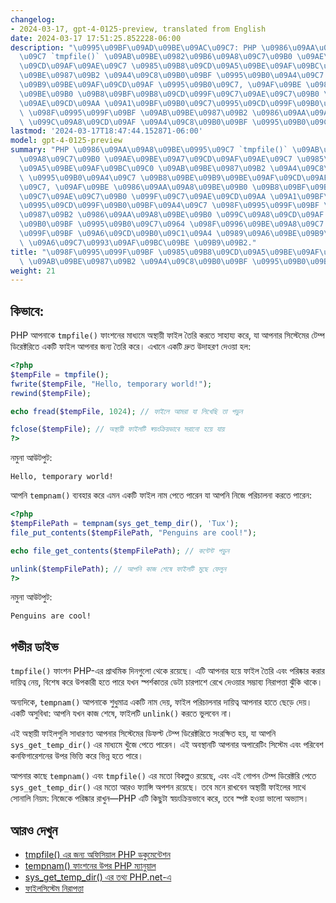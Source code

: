 ```yaml
---
changelog:
- 2024-03-17, gpt-4-0125-preview, translated from English
date: 2024-03-17 17:51:25.852228-06:00
description: "\u0995\u09BF\u09AD\u09BE\u09AC\u09C7: PHP \u0986\u09AA\u09A8\u09BE\u0995\
  \u09C7 `tmpfile()` \u09AB\u09BE\u0982\u09B6\u09A8\u09C7\u09B0 \u09AE\u09BE\u09A7\
  \u09CD\u09AF\u09AE\u09C7 \u0985\u09B8\u09CD\u09A5\u09BE\u09AF\u09BC\u09C0 \u09AB\
  \u09BE\u0987\u09B2 \u09A4\u09C8\u09B0\u09BF \u0995\u09B0\u09A4\u09C7 \u09B8\u09BE\
  \u09B9\u09BE\u09AF\u09CD\u09AF \u0995\u09B0\u09C7, \u09AF\u09BE \u0986\u09AA\u09A8\
  \u09BE\u09B0 \u09B8\u09BF\u09B8\u09CD\u099F\u09C7\u09AE\u09C7\u09B0 \u099F\u09C7\
  \u09AE\u09CD\u09AA \u09A1\u09BF\u09B0\u09C7\u0995\u09CD\u099F\u09B0\u09BF\u09A4\u09C7\
  \ \u098F\u0995\u099F\u09BF \u09AB\u09BE\u0987\u09B2 \u0986\u09AA\u09A8\u09BE\u09B0\
  \ \u099C\u09A8\u09CD\u09AF \u09A4\u09C8\u09B0\u09BF \u0995\u09B0\u09C7\u0964\u2026"
lastmod: '2024-03-17T18:47:44.152871-06:00'
model: gpt-4-0125-preview
summary: "PHP \u0986\u09AA\u09A8\u09BE\u0995\u09C7 `tmpfile()` \u09AB\u09BE\u0982\u09B6\
  \u09A8\u09C7\u09B0 \u09AE\u09BE\u09A7\u09CD\u09AF\u09AE\u09C7 \u0985\u09B8\u09CD\
  \u09A5\u09BE\u09AF\u09BC\u09C0 \u09AB\u09BE\u0987\u09B2 \u09A4\u09C8\u09B0\u09BF\
  \ \u0995\u09B0\u09A4\u09C7 \u09B8\u09BE\u09B9\u09BE\u09AF\u09CD\u09AF \u0995\u09B0\
  \u09C7, \u09AF\u09BE \u0986\u09AA\u09A8\u09BE\u09B0 \u09B8\u09BF\u09B8\u09CD\u099F\
  \u09C7\u09AE\u09C7\u09B0 \u099F\u09C7\u09AE\u09CD\u09AA \u09A1\u09BF\u09B0\u09C7\
  \u0995\u09CD\u099F\u09B0\u09BF\u09A4\u09C7 \u098F\u0995\u099F\u09BF \u09AB\u09BE\
  \u0987\u09B2 \u0986\u09AA\u09A8\u09BE\u09B0 \u099C\u09A8\u09CD\u09AF \u09A4\u09C8\
  \u09B0\u09BF \u0995\u09B0\u09C7\u0964 \u098F\u0996\u09BE\u09A8\u09C7 \u098F\u0995\
  \u099F\u09BF \u09A6\u09CD\u09B0\u09C1\u09A4 \u0989\u09A6\u09BE\u09B9\u09B0\u09A3\
  \ \u09A6\u09C7\u0993\u09AF\u09BC\u09BE \u09B9\u09B2."
title: "\u098F\u0995\u099F\u09BF \u0985\u09B8\u09CD\u09A5\u09BE\u09AF\u09BC\u09C0\
  \ \u09AB\u09BE\u0987\u09B2 \u09A4\u09C8\u09B0\u09BF \u0995\u09B0\u09BE"
weight: 21
---
```


## কিভাবে:
PHP আপনাকে `tmpfile()` ফাংশনের মাধ্যমে অস্থায়ী ফাইল তৈরি করতে সাহায্য করে, যা আপনার সিস্টেমের টেম্প ডিরেক্টরিতে একটি ফাইল আপনার জন্য তৈরি করে। এখানে একটি দ্রুত উদাহরণ দেওয়া হল:

```PHP
<?php
$tempFile = tmpfile();
fwrite($tempFile, "Hello, temporary world!");
rewind($tempFile);

echo fread($tempFile, 1024); // ফাইলে আমরা যা লিখেছি তা পড়ুন 

fclose($tempFile); // অস্থায়ী ফাইলটি স্বয়ংক্রিয়ভাবে সরানো হয়ে যায়
?>
```

নমুনা আউটপুট:
```
Hello, temporary world!
```

আপনি `tempnam()` ব্যবহার করে এমন একটি ফাইল নাম পেতে পারেন যা আপনি নিজে পরিচালনা করতে পারেন:

```PHP
<?php
$tempFilePath = tempnam(sys_get_temp_dir(), 'Tux');
file_put_contents($tempFilePath, "Penguins are cool!");

echo file_get_contents($tempFilePath); // কন্টেন্ট পড়ুন 

unlink($tempFilePath); // আপনি কাজ শেষে ফাইলটি মুছে ফেলুন
?>
```

নমুনা আউটপুট:
```
Penguins are cool!
```

## গভীর ডাইভ
`tmpfile()` ফাংশন PHP-এর প্রাথমিক দিনগুলো থেকে রয়েছে। এটি আপনার হয়ে ফাইল তৈরি এবং পরিষ্কার করার দায়িত্ব নেয়, বিশেষ করে উপকারী হতে পারে যখন স্পর্শকাতর ডেটা চারপাশে রেখে দেওয়ার সম্ভাব্য নিরাপত্তা ঝুঁকি থাকে।

অন্যদিকে, `tempnam()` আপনাকে শুধুমাত্র একটি নাম দেয়, ফাইল পরিচালনার দায়িত্ব আপনার হাতে ছেড়ে দেয়। একটি অসুবিধা: আপনি যখন কাজ শেষে, ফাইলটি `unlink()` করতে ভুলবেন না।

এই অস্থায়ী ফাইলগুলি সাধারণত আপনার সিস্টেমের ডিফল্ট টেম্প ডিরেক্টরিতে সংরক্ষিত হয়, যা আপনি `sys_get_temp_dir()` এর মাধ্যমে খুঁজে পেতে পারেন। এই অবস্থানটি আপনার অপারেটিং সিস্টেম এবং পরিবেশ কনফিগারেশনের উপর ভিত্তি করে ভিন্ন হতে পারে।

আপনার কাছে `tempnam()` এবং `tmpfile()` এর মতো বিকল্পও রয়েছে, এবং এই গোপন টেম্প ডিরেক্টরি পেতে `sys_get_temp_dir()` এর মতো আরও ফ্যান্সি অপশন রয়েছে। তবে মনে রাখবেন অস্থায়ী ফাইলের সাথে সোনালি নিয়ম: নিজেকে পরিষ্কার রাখুন—PHP এটি কিছুটা স্বয়ংক্রিয়ভাবে করে, তবে স্পষ্ট হওয়া ভালো অভ্যাস।

## আরও দেখুন
- [tmpfile() এর জন্য অফিসিয়াল PHP ডকুমেন্টেশন](https://www.php.net/manual/en/function.tmpfile.php)
- [tempnam() ফাংশনের উপর PHP ম্যানুয়াল](https://www.php.net/manual/en/function.tempnam.php)
- [sys_get_temp_dir() এর তথ্য PHP.net-এ](https://www.php.net/manual/en/function.sys-get-temp-dir.php)
- [ফাইলসিস্টেম নিরাপত্তা](https://www.php.net/manual/en/security.filesystem.php)
